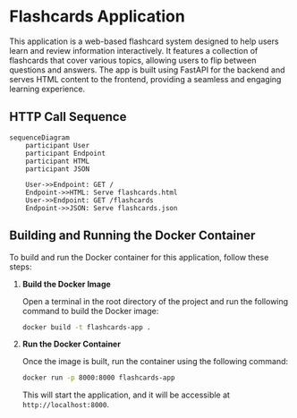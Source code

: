 # Flashcards Application

This application is a web-based flashcard system designed to help users learn and review information interactively. It features a collection of flashcards that cover various topics, allowing users to flip between questions and answers. The app is built using FastAPI for the backend and serves HTML content to the frontend, providing a seamless and engaging learning experience.

## HTTP Call Sequence

```mermaid
sequenceDiagram
    participant User
    participant Endpoint
    participant HTML
    participant JSON

    User->>Endpoint: GET /
    Endpoint->>HTML: Serve flashcards.html
    User->>Endpoint: GET /flashcards
    Endpoint->>JSON: Serve flashcards.json
```

## Building and Running the Docker Container

To build and run the Docker container for this application, follow these steps:

1. **Build the Docker Image**

   Open a terminal in the root directory of the project and run the following command to build the Docker image:

   ```bash
   docker build -t flashcards-app .
   ```

2. **Run the Docker Container**

   Once the image is built, run the container using the following command:

   ```bash
   docker run -p 8000:8000 flashcards-app
   ```

   This will start the application, and it will be accessible at `http://localhost:8000`.
